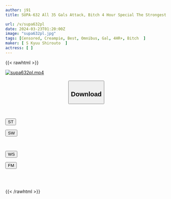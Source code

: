 ```yaml
---
author: j91
title: SUPA-632 All 35 Gals Attack, Bitch 4 Hour Special The Strongest Gal Group With The Highest Level Of Eroticism Among Amateurs. They Get Wild, Creampie All The Time, And Don't Run Away Even If They Get Overtaken Too Much! !

url: /v/supa632pl
date: 2024-03-23T01:20:00Z
image: "supa632pl.jpg"
tags: [Censored, Creampie, Best, Omnibus, Gal, 4HR+, Bitch	]
maker: [ S Kyuu Shirouto  ]
actress: [ ]
---
```



{{< rawhtml >}}

<div class="video" data-videoid="xlJxYVy8zPtk3p1">
    <a href="javascript:;">
        <img src="/v/supa632pl/supa632pl.jpg" width="WIDTH" height="HEIGHT" alt="supa632pl.mp4" loading="lazy">
    </a>
</div>

<script type="text/javascript" src="https://j91.asia/asset/on-demand-st.js"></script>

<br>
  <link rel="stylesheet" href="https://j91.asia/asset/bs5.css">
  
  <center>
  <button class="btn btn-primary" type="button" data-bs-toggle="collapse" data-bs-target=".multi-collapse" aria-expanded="false" aria-controls="multiCollapseExample1 multiCollapseExample2"><h2>Download</h2></button></center>
</p>
<div class="row">
  <div class="col">
    <div class="collapse multi-collapse" id="multiCollapseExample1">
      <div class="card card-body">
	      	      <br>
<div class="buttons">  
<p><a href="https://streamtape.to/v/xlJxYVy8zPtk3p1" target="_blank"><button class="btn-hover color-3"><i class="fa fa-download"></i> ST</button></a></p>
<p><a href="https://asnwish.com/h2qnf9jpvsn3" target="_blank"><button class="btn-hover color-2"><i class="fa fa-download"></i> SW</button></a></p></div>
    </div>
  </div>
</div>
  <div class="col">
    <div class="collapse multi-collapse" id="multiCollapseExample2">
      <div class="card card-body">
	      <br>
<div class="buttons">
<p><a href="https://wolfstream.tv/cd0u0em1kolj"><button class="btn-hover color-9"><i class="fa fa-download"></i> WS</button></a></p>
<p><a href="https://filemoon.sx/d/u3m06lshlphg"><button class="btn-hover color-8"><i class="fa fa-download"></i> FM</button></a></p></div>
<br><br>
      </div>
    </div>
  </div>
</div>

{{< /rawhtml >}}